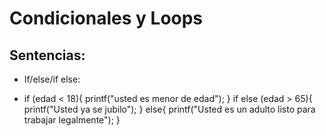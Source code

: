 # Condicionales y Loops

## Sentencias:
- If/else/if else:

<div>
<ul> 
<li> <p>  if (edad < 18){
printf("usted es menor de edad");
}
if else (edad > 65){
printf("Usted ya se jubilo");
}
else{
printf("Usted es un adulto listo para trabajar legalmente");
} </p>
</li></ul>


</div>


